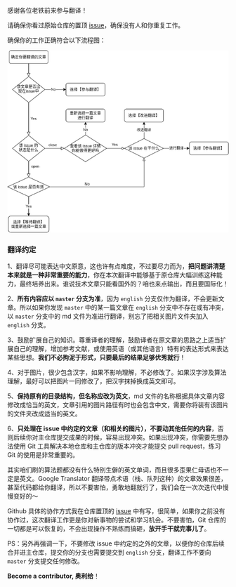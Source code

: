感谢各位老铁前来参与翻译！

请确保你看过原始仓库的置顶 [issue](https://github.com/labuladong/fucking-algorithm/issues/9)，确保没有人和你重复工作。

确保你的工作正确符合以下流程图：

![workflow](workflow.png)

### 翻译约定

1、翻译尽可能表达中文原意，这也许有点难度，不过要尽力而为，**把问题讲清楚本来就是一种非常重要的能力**，你在本次翻译中能够基于原仓库大幅训练这种能力，最终培养出来。谁说技术文章只能看国外的？咱也来点输出，而且要国际化！

2、**所有内容应以 `master` 分支为准**，因为 `english` 分支仅作为翻译，不会更新文章。所以如果你发现 `master` 中的某一篇文章在 `english` 分支中不存在或有冲突，以 `master` 分支中的 md 文件为准进行翻译，别忘了把相关图片文件夹加入 `english` 分支。

3、鼓励扩展自己的知识。尊重译者的理解，鼓励译者在原文章的思路之上适当扩展自己的理解，增加参考文献，或使用英语（或其他语言）特有的表达形式来表达某些思想。**我们不必拘泥于形式，只要最后的结果足够优秀就行**！

4、对于图片，很少包含汉字，如果不影响理解，不必修改了。如果汉字涉及算法理解，最好可以把图片一同修改了，把汉字抹掉换成英文即可。

5、**保持原有的目录结构，但名称应改为英文**，md 文件的名称根据具体文章内容修改成恰当的英文，文章引用的图片路径有时也会包含中文，需要你将装有该图片的文件夹改成适当的英文。

6、**只处理在 issue 中约定的文章（和相关的图片），不要动其他任何的内容**，否则后续你对主仓库提交成果的时候，容易出现冲突。如果出现冲突，你需要先想办法使用 Git 工具解决本地仓库和主仓库的版本冲突才能提交 pull request，练习 Git 的使用是非常重要的。

其实咱们刷的算法题都没有什么特别生僻的英文单词，而且很多歪果仁母语也不一定是英文。Google Translator 翻译带点术语（栈、队列这种）的文章效果很差，甚至代码都给你翻译，所以不要害怕，勇敢地翻就行了，我们会在一次次迭代中慢慢变好的～

Github 具体的协作方式我在仓库置顶的 [issue](https://github.com/labuladong/fucking-algorithm/issues/9) 中有写，很简单，如果你之前没有协作过，这次翻译工作更是你对新事物的尝试和学习机会。不要害怕，Git 仓库的一切都是可以恢复的，不会出现操作不熟练而搞砸，**放开手干就完事儿了**。

PS：另外再强调一下，不要修改 issue 中约定的之外的文章，以便你的仓库后续合并进主仓库，提交你的分支也需要提交到 `english` 分支，翻译工作不要向 `master` 分支提交任何修改。

**Become a contributor, 奥利给**！